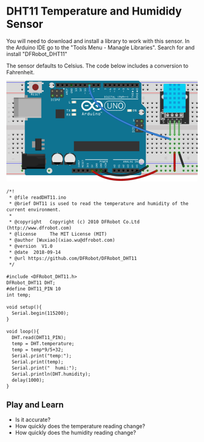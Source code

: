 # DHT11 Temperature and Humididy Sensor

You will need to download and install a library to work with this sensor. In the Arduino IDE go to the "Tools Menu - Managle Libraries". Search for and install "DFRobot_DHT11" 

The sensor defaults to Celsius. The code below includes a conversion to Fahrenheit.

![Arduino with DHT11 wired](images/Arduino_DHT11.png)

```
/*!
 * @file readDHT11.ino
 * @brief DHT11 is used to read the temperature and humidity of the current environment. 
 *
 * @copyright   Copyright (c) 2010 DFRobot Co.Ltd (http://www.dfrobot.com)
 * @license     The MIT License (MIT)
 * @author [Wuxiao](xiao.wu@dfrobot.com)
 * @version  V1.0
 * @date  2018-09-14
 * @url https://github.com/DFRobot/DFRobot_DHT11
 */

#include <DFRobot_DHT11.h>
DFRobot_DHT11 DHT;
#define DHT11_PIN 10
int temp;

void setup(){
  Serial.begin(115200);
}

void loop(){
  DHT.read(DHT11_PIN);
  temp = DHT.temperature;
  temp = temp*9/5+32;
  Serial.print("temp:");
  Serial.print(temp);
  Serial.print("  humi:");
  Serial.println(DHT.humidity);
  delay(1000);
}
```
## Play and Learn
- Is it accurate?
- How quickly does the temperature reading change?
- How quickly does the humidity reading change?
